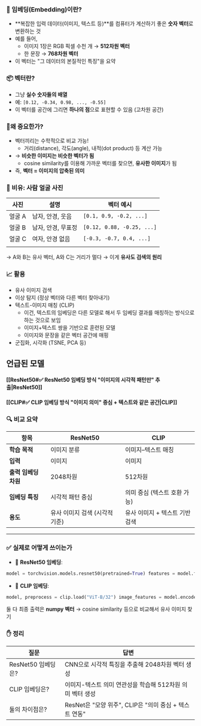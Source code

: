 ### 📌 임베딩(Embedding)이란?

- **복잡한 입력 데이터(이미지, 텍스트 등)**를 컴퓨터가 계산하기 좋은 **숫자 벡터**로 변환하는 것
- 예를 들어,
    - 이미지 1장은 RGB 픽셀 수천 개 → **512차원 벡터**
    - 한 문장 → **768차원 벡터**
- 이 벡터는 "그 데이터의 본질적인 특징"을 요약
### 📦 벡터란?

- 그냥 **실수 숫자들의 배열**
- 예: `[0.12, -0.34, 0.98, ..., -0.55]`
- 이 벡터를 공간에 그리면 **하나의 점**으로 표현할 수 있음 (고차원 공간)
### 📍왜 중요한가?

- 벡터끼리는 수학적으로 비교 가능!
    - 거리(distance), 각도(angle), 내적(dot product) 등 계산 가능
- → **비슷한 이미지는 비슷한 벡터가 됨**
    - cosine similarity를 이용해 가까운 벡터를 찾으면, **유사한 이미지**가 됨
- 즉, **벡터 = 이미지의 압축된 의미**

### 🧠 비유: 사람 얼굴 사진

| 사진   | 설명          | 벡터 예시                      |
| ---- | ----------- | -------------------------- |
| 얼굴 A | 남자, 안경, 웃음  | `[0.1, 0.9, -0.2, ...]`    |
| 얼굴 B | 남자, 안경, 무표정 | `[0.12, 0.88, -0.25, ...]` |
| 얼굴 C | 여자, 안경 없음   | `[-0.3, -0.7, 0.4, ...]`   |
|      |             |                            |

→ A와 B는 유사 벡터, A와 C는 거리가 멀다 → 이게 **유사도 검색의 원리**

### 📈 활용
- 유사 이미지 검색
- 이상 탐지 (정상 벡터와 다른 벡터 찾아내기)
- 텍스트-이미지 매칭 (CLIP) 
	- 이건, 텍스트의 임베딩은 다른 모델로 해서 두 임베딩 결과를 매칭하는 방식으로 하는 것으로 보임 
	- 이미지+텍스트 쌍을 기반으로 훈련된 모델
	- 이미지와 문장을 같은 벡터 공간에 매핑
- 군집화, 시각화 (TSNE, PCA 등)

## 언급된 모델

#### [[ResNet50#✅ ResNet50 임베딩 방식 "이미지의 시각적 패턴만" 추출|ResNet50]]
#### [[CLIP#✅ CLIP 임베딩 방식 "이미지 의미" 중심 + 텍스트와 같은 공간|CLIP]]

### 🔍 비교 요약

| 항목            | ResNet50           | CLIP               |
| ------------- | ------------------ | ------------------ |
| **학습 목적**     | 이미지 분류             | 이미지–텍스트 매칭         |
| **입력**        | 이미지                | 이미지                |
| **출력 임베딩 차원** | 2048차원             | 512차원              |
| **임베딩 특징**    | 시각적 패턴 중심          | 의미 중심 (텍스트 호환 가능)  |
| **용도**        | 유사 이미지 검색 (시각적 기준) | 유사 이미지 + 텍스트 기반 검색 |

---
### ✅ 실제로 어떻게 쓰이는가
- 🔧 **ResNet50 임베딩**:
```python
model = torchvision.models.resnet50(pretrained=True) features = model.forward_until_fc_layer(image_tensor)  # 2048차원
```
- 🔗 **CLIP 임베딩**:
```python
model, preprocess = clip.load("ViT-B/32") image_features = model.encode_image(preprocess(image))  # 512차원
```

둘 다 최종 출력은 **numpy 벡터** 
→ cosine similarity 등으로 비교해서 유사 이미지 찾기

### ✋ 정리

| 질문             | 답변                                      |
| -------------- | --------------------------------------- |
| ResNet50 임베딩은? | CNN으로 시각적 특징을 추출해 2048차원 벡터 생성          |
| CLIP 임베딩은?     | 이미지-텍스트 의미 연관성을 학습해 512차원 의미 벡터 생성      |
| 둘의 차이점은?       | ResNet은 "모양 위주", CLIP은 "의미 중심 + 텍스트 연동" |
